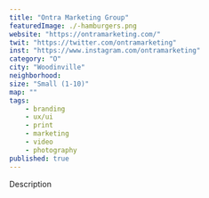 ```yaml
---
title: "Ontra Marketing Group"
featuredImage: ./-hamburgers.png
website: "https://ontramarketing.com/"
twit: "https://twitter.com/ontramarketing"
inst: "https://www.instagram.com/ontramarketing"
category: "O"
city: "Woodinville"
neighborhood:
size: "Small (1-10)"
map: ""
tags:
    - branding
    - ux/ui
    - print
    - marketing
    - video
    - photography
published: true
---
```


Description
